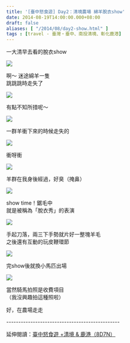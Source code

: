 ```yaml
---
title: '[臺中怒食遊] Day2：清境農場 綿羊脫衣show'
date: 2014-08-19T14:00:00.000+08:00
draft: false
aliases: [ "/2014/08/day2-show.html" ]
tags : [travel - 臺灣・臺中、南投清境、彰化鹿港]
---
```


一大清早去看的脫衣show  

[![](https://2.bp.blogspot.com/-ikIljxUF0q0/XEwSVwcW99I/AAAAAAAAGbU/4KW5jBRzOeMYOrW6NDhR3bBZ_8T8olpUQCLcBGAs/s640/14729245187_1bf9a6b858_z.jpg)](https://2.bp.blogspot.com/-ikIljxUF0q0/XEwSVwcW99I/AAAAAAAAGbU/4KW5jBRzOeMYOrW6NDhR3bBZ_8T8olpUQCLcBGAs/s1600/14729245187_1bf9a6b858_z.jpg)

啊～ 迷途綿羊一隻  
跳跳跳時走失了  

[![](https://4.bp.blogspot.com/-iLIgyl7Q6Xk/XEwSbkWnY1I/AAAAAAAAGbc/dIYsr96Z2K4dOKG--o5rqiI7Oh_zKLZswCLcBGAs/s640/14729152260_285dc26fc4_z.jpg)](https://4.bp.blogspot.com/-iLIgyl7Q6Xk/XEwSbkWnY1I/AAAAAAAAGbc/dIYsr96Z2K4dOKG--o5rqiI7Oh_zKLZswCLcBGAs/s1600/14729152260_285dc26fc4_z.jpg)

有點不知所措呢～  

[![](https://1.bp.blogspot.com/-qT4XIy0NiOQ/XEwSg6qmamI/AAAAAAAAGbg/piACixBNRjwc3fKDtmeHDOSmT7lAdMgDACLcBGAs/s640/14729211958_9a90f893b4_z.jpg)](https://1.bp.blogspot.com/-qT4XIy0NiOQ/XEwSg6qmamI/AAAAAAAAGbg/piACixBNRjwc3fKDtmeHDOSmT7lAdMgDACLcBGAs/s1600/14729211958_9a90f893b4_z.jpg)

一群羊衝下來的時候走失的  

[![](https://3.bp.blogspot.com/-mFDe3n7pTY8/XEwSlEfjQkI/AAAAAAAAGbk/aF41k2NhaOY7UhvimN9repWnZd52teuiwCLcBGAs/s640/14915454622_00e0444403_z.jpg)](https://3.bp.blogspot.com/-mFDe3n7pTY8/XEwSlEfjQkI/AAAAAAAAGbk/aF41k2NhaOY7UhvimN9repWnZd52teuiwCLcBGAs/s1600/14915454622_00e0444403_z.jpg)

衝呀衝  

[![](https://3.bp.blogspot.com/-PnZKW31t4GI/XEwSpVtKNhI/AAAAAAAAGbs/w2LyDpGApukegvEdu3WrWW9oPkJmyyjTwCLcBGAs/s640/14915455582_c9dd920588_z.jpg)](https://3.bp.blogspot.com/-PnZKW31t4GI/XEwSpVtKNhI/AAAAAAAAGbs/w2LyDpGApukegvEdu3WrWW9oPkJmyyjTwCLcBGAs/s1600/14915455582_c9dd920588_z.jpg)

羊群在我身後經過，好臭（掩鼻）  

[![](https://4.bp.blogspot.com/-EgKNoDMJuxM/XEwSuG83rnI/AAAAAAAAGbw/5FEbTGXx4aMJG9wbR5LzjIdw3EI6e25RwCLcBGAs/s640/14729244787_83b25abc2f_z.jpg)](https://4.bp.blogspot.com/-EgKNoDMJuxM/XEwSuG83rnI/AAAAAAAAGbw/5FEbTGXx4aMJG9wbR5LzjIdw3EI6e25RwCLcBGAs/s1600/14729244787_83b25abc2f_z.jpg)

show time！鋸毛中  
就是被稱為「脫衣秀」的表演  

[![](https://3.bp.blogspot.com/-CENCQl-xWok/XEwSy0m1x4I/AAAAAAAAGb4/b8BQWKD64uErlF0bOSne7CoZ1jZD9-YZACLcBGAs/s640/14729151240_bf0bf8b7c9_z.jpg)](https://3.bp.blogspot.com/-CENCQl-xWok/XEwSy0m1x4I/AAAAAAAAGb4/b8BQWKD64uErlF0bOSne7CoZ1jZD9-YZACLcBGAs/s1600/14729151240_bf0bf8b7c9_z.jpg)

手起刀落，兩三下手勢就片好一整塊羊毛  
之後還有互動的玩皮鞭環節  

[![](https://1.bp.blogspot.com/-CJfB9TxKLBk/XEwS3W-huvI/AAAAAAAAGcA/5oDGpzdtsEECNvsDndBmsnRkc9YXoErYQCLcBGAs/s640/14729212498_cd3e223b01_z.jpg)](https://1.bp.blogspot.com/-CJfB9TxKLBk/XEwS3W-huvI/AAAAAAAAGcA/5oDGpzdtsEECNvsDndBmsnRkc9YXoErYQCLcBGAs/s1600/14729212498_cd3e223b01_z.jpg)

完show後就換小馬匹出場  

[![](https://3.bp.blogspot.com/-CCMctLqjO9s/XEwS8MtLvLI/AAAAAAAAGcE/Q1qI0PXCqgwofgGdmfacVWEd6GdWHIQvACLcBGAs/s640/14915813865_41a4cf6361_z.jpg)](https://3.bp.blogspot.com/-CCMctLqjO9s/XEwS8MtLvLI/AAAAAAAAGcE/Q1qI0PXCqgwofgGdmfacVWEd6GdWHIQvACLcBGAs/s1600/14915813865_41a4cf6361_z.jpg)

當然騎馬拍照是收費項目  
（我沒興趣拍這種照啦）  
  
好，在農場走走  
  
\-----------------------------------------------  
  
延伸閱讀：[臺中怒食遊 +清境 & 鹿港（8D7N）](http://www.hidie.net/2014/09/8d7n.html)